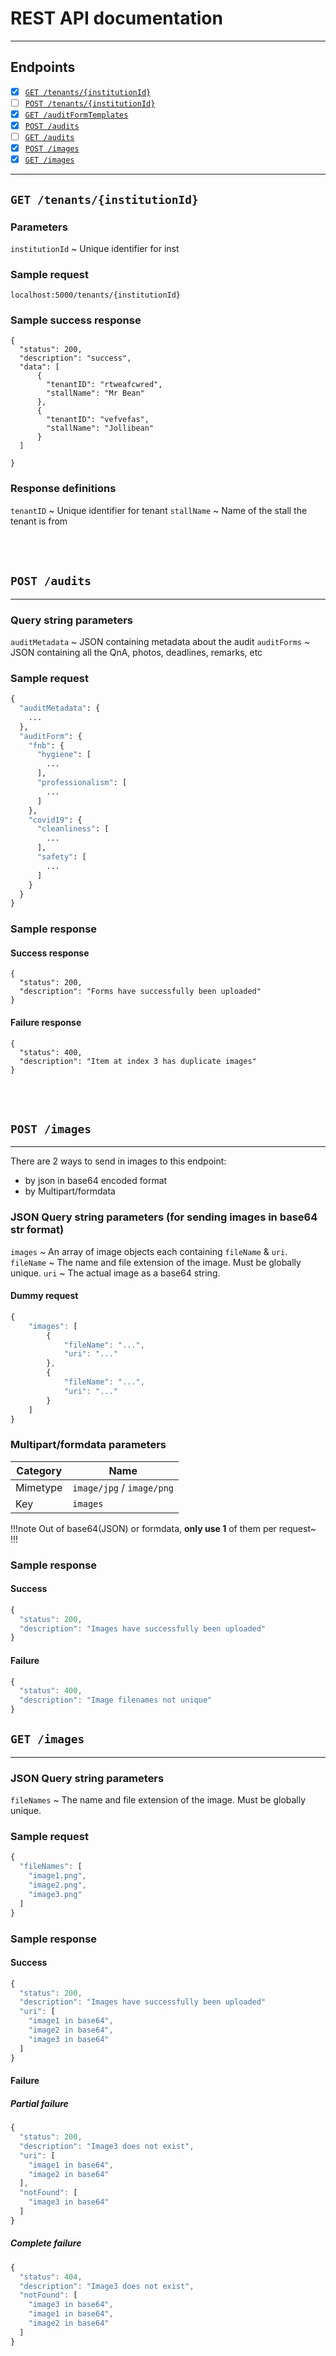 # REST API documentation
---

## Endpoints
- [x] [`GET /tenants/{institutionId}`](#`GET-/tenants/{institutionId}`)
- [ ] [`POST /tenants/{institutionId}`](#`POST-/tenants/{institutionId}`)
- [x] [`GET /auditFormTemplates`](#`GET-/auditFormTemplates`)
- [x] [`POST /audits`](#`POST-/audits`)
- [ ] [`GET /audits`](#`POST-/audits`)
- [x] [`POST /images`](#`POST-/images`)
- [x] [`GET /images`](#`GET-/images`)
---


## `GET /tenants/{institutionId}`
### Parameters
`institutionId`
~ Unique identifier for inst

### Sample request
```
localhost:5000/tenants/{institutionId}
```

### Sample success response
```
{
  "status": 200,
  "description": "success",
  "data": [
      {
        "tenantID": "rtweafcwred",
        "stallName": "Mr Bean"
      },
      {
        "tenantID": "vefvefas",
        "stallName": "Jollibean"
      }
  ]
  
}
```
### Response definitions
`tenantID`
~ Unique identifier for tenant
`stallName`
~ Name of the stall the tenant is from

<br>
<br>

## `POST /audits`
---
### Query string parameters
`auditMetadata`
~ JSON containing metadata about the audit
`auditForms`
~ JSON containing all the QnA, photos, deadlines, remarks, etc

### Sample request
```python
{
  "auditMetadata": {
    ...
  },
  "auditForm": {
    "fnb": {
      "hygiene": [
        ...
      ],
      "professionalism": [
        ...
      ]
    },
    "covid19": {
      "cleanliness": [
        ...
      ],
      "safety": [
        ...
      ]
    }
  } 
}
```

### Sample response
#### Success response
```
{
  "status": 200,
  "description": "Forms have successfully been uploaded"
}
```
#### Failure response
```
{
  "status": 400,
  "description": "Item at index 3 has duplicate images"
}
```

<br>
<br>

## `POST /images`
---
There are 2 ways to send in images to this endpoint:
- by json in base64 encoded format
- by Multipart/formdata


### JSON Query string parameters (for sending images in base64 str format)
`images`
~ An array of image objects each containing `fileName` & `uri`.
`fileName`
~ The name and file extension of the image. Must be globally unique.
`uri`
~ The actual image as a base64 string.


#### Dummy request
```js
{
    "images": [
        {
            "fileName": "...",
            "uri": "..."
        },
        {
            "fileName": "...",
            "uri": "..."
        }
    ]
}
```

### Multipart/formdata parameters
Category | Name
-|-
Mimetype | `image/jpg` / `image/png`
Key | `images`


!!!note
Out of base64(JSON) or formdata, **only use 1** of them per request~
!!!
### Sample response
#### Success
```js
{
  "status": 200,
  "description": "Images have successfully been uploaded"
}
```
#### Failure
```js
{
  "status": 400,
  "description": "Image filenames not unique"
}
```

## `GET /images`
---
### JSON Query string parameters
`fileNames`
~ The name and file extension of the image. Must be globally unique.

### Sample request
```js
{
  "fileNames": [
    "image1.png",
    "image2.png",
    "image3.png"
  ]
}
```

### Sample response
#### Success
```js
{
  "status": 200,
  "description": "Images have successfully been uploaded"
  "uri": [
    "image1 in base64",
    "image2 in base64",
    "image3 in base64"
  ]
}
```
#### Failure
##### Partial failure
```js
{
  "status": 200,
  "description": "Image3 does not exist",
  "uri": [
    "image1 in base64",
    "image2 in base64"
  ],
  "notFound": [
    "image3 in base64"
  ]
}
```

##### Complete failure
```js
{
  "status": 404,
  "description": "Image3 does not exist",
  "notFound": [
    "image3 in base64",
    "image1 in base64",
    "image2 in base64"
  ]
}
```